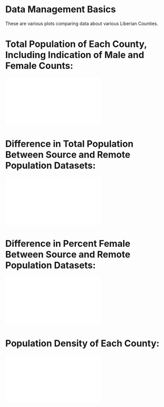 # Data Management Basics
These are various plots comparing data about various Liberian Counties.

# Total Population of Each County, Including Indication of Male and Female Counts:
![](Stacked_Men_Women.pdf)

# Difference in Total Population Between Source and Remote Population Datasets:
![](Population_Difference.pdf)

# Difference in Percent Female Between Source and Remote Population Datasets:
![](Per_Female_Difference.pdf)

# Population Density of Each County:
![](Density_Counties.pdf)

